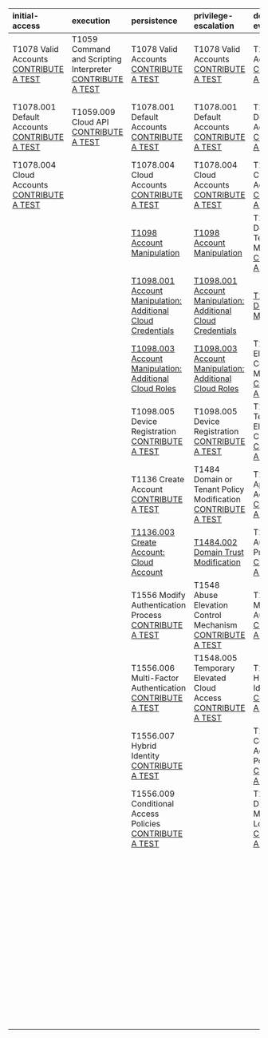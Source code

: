 | initial-access                                                                                                   | execution                                                                                                                     | persistence                                                                                                                 | privilege-escalation                                                                                                             | defense-evasion                                                                                                                  | credential-access                                                                                                                          | discovery                                                                                                               | lateral-movement                                                                                                         | impact                                                                                                                             |
|:-----------------------------------------------------------------------------------------------------------------|:------------------------------------------------------------------------------------------------------------------------------|:----------------------------------------------------------------------------------------------------------------------------|:---------------------------------------------------------------------------------------------------------------------------------|:---------------------------------------------------------------------------------------------------------------------------------|:-------------------------------------------------------------------------------------------------------------------------------------------|:------------------------------------------------------------------------------------------------------------------------|:-------------------------------------------------------------------------------------------------------------------------|:-----------------------------------------------------------------------------------------------------------------------------------|
| T1078 Valid Accounts [CONTRIBUTE A TEST](https://github.com/redcanaryco/atomic-red-team/wiki/Contributing)       | T1059 Command and Scripting Interpreter [CONTRIBUTE A TEST](https://github.com/redcanaryco/atomic-red-team/wiki/Contributing) | T1078 Valid Accounts [CONTRIBUTE A TEST](https://github.com/redcanaryco/atomic-red-team/wiki/Contributing)                  | T1078 Valid Accounts [CONTRIBUTE A TEST](https://github.com/redcanaryco/atomic-red-team/wiki/Contributing)                       | T1078 Valid Accounts [CONTRIBUTE A TEST](https://github.com/redcanaryco/atomic-red-team/wiki/Contributing)                       | T1110 Brute Force [CONTRIBUTE A TEST](https://github.com/redcanaryco/atomic-red-team/wiki/Contributing)                                    | T1069 Permission Groups Discovery [CONTRIBUTE A TEST](https://github.com/redcanaryco/atomic-red-team/wiki/Contributing) | T1021.007 Cloud Services [CONTRIBUTE A TEST](https://github.com/redcanaryco/atomic-red-team/wiki/Contributing)           | T1498 Network Denial of Service [CONTRIBUTE A TEST](https://github.com/redcanaryco/atomic-red-team/wiki/Contributing)              |
| T1078.001 Default Accounts [CONTRIBUTE A TEST](https://github.com/redcanaryco/atomic-red-team/wiki/Contributing) | T1059.009 Cloud API [CONTRIBUTE A TEST](https://github.com/redcanaryco/atomic-red-team/wiki/Contributing)                     | T1078.001 Default Accounts [CONTRIBUTE A TEST](https://github.com/redcanaryco/atomic-red-team/wiki/Contributing)            | T1078.001 Default Accounts [CONTRIBUTE A TEST](https://github.com/redcanaryco/atomic-red-team/wiki/Contributing)                 | T1078.001 Default Accounts [CONTRIBUTE A TEST](https://github.com/redcanaryco/atomic-red-team/wiki/Contributing)                 | [T1110.001 Brute Force: Password Guessing](../../T1110.001/T1110.001.md)                                                                   | T1069.003 Cloud Groups [CONTRIBUTE A TEST](https://github.com/redcanaryco/atomic-red-team/wiki/Contributing)            | T1550.001 Application Access Token [CONTRIBUTE A TEST](https://github.com/redcanaryco/atomic-red-team/wiki/Contributing) | T1498.001 Direct Network Flood [CONTRIBUTE A TEST](https://github.com/redcanaryco/atomic-red-team/wiki/Contributing)               |
| T1078.004 Cloud Accounts [CONTRIBUTE A TEST](https://github.com/redcanaryco/atomic-red-team/wiki/Contributing)   |                                                                                                                               | T1078.004 Cloud Accounts [CONTRIBUTE A TEST](https://github.com/redcanaryco/atomic-red-team/wiki/Contributing)              | T1078.004 Cloud Accounts [CONTRIBUTE A TEST](https://github.com/redcanaryco/atomic-red-team/wiki/Contributing)                   | T1078.004 Cloud Accounts [CONTRIBUTE A TEST](https://github.com/redcanaryco/atomic-red-team/wiki/Contributing)                   | T1110.002 Password Cracking [CONTRIBUTE A TEST](https://github.com/redcanaryco/atomic-red-team/wiki/Contributing)                          | T1087 Account Discovery [CONTRIBUTE A TEST](https://github.com/redcanaryco/atomic-red-team/wiki/Contributing)           |                                                                                                                          | T1498.002 Reflection Amplification [CONTRIBUTE A TEST](https://github.com/redcanaryco/atomic-red-team/wiki/Contributing)           |
|                                                                                                                  |                                                                                                                               | [T1098 Account Manipulation](../../T1098/T1098.md)                                                                          | [T1098 Account Manipulation](../../T1098/T1098.md)                                                                               | T1484 Domain or Tenant Policy Modification [CONTRIBUTE A TEST](https://github.com/redcanaryco/atomic-red-team/wiki/Contributing) | [T1110.003 Brute Force: Password Spraying](../../T1110.003/T1110.003.md)                                                                   | T1087.004 Cloud Account [CONTRIBUTE A TEST](https://github.com/redcanaryco/atomic-red-team/wiki/Contributing)           |                                                                                                                          | T1499 Endpoint Denial of Service [CONTRIBUTE A TEST](https://github.com/redcanaryco/atomic-red-team/wiki/Contributing)             |
|                                                                                                                  |                                                                                                                               | [T1098.001 Account Manipulation: Additional Cloud Credentials](../../T1098.001/T1098.001.md)                                | [T1098.001 Account Manipulation: Additional Cloud Credentials](../../T1098.001/T1098.001.md)                                     | [T1484.002 Domain Trust Modification](../../T1484.002/T1484.002.md)                                                              | T1110.004 Credential Stuffing [CONTRIBUTE A TEST](https://github.com/redcanaryco/atomic-red-team/wiki/Contributing)                        | T1526 Cloud Service Discovery [CONTRIBUTE A TEST](https://github.com/redcanaryco/atomic-red-team/wiki/Contributing)     |                                                                                                                          | T1499.002 Service Exhaustion Flood [CONTRIBUTE A TEST](https://github.com/redcanaryco/atomic-red-team/wiki/Contributing)           |
|                                                                                                                  |                                                                                                                               | [T1098.003 Account Manipulation: Additional Cloud Roles](../../T1098.003/T1098.003.md)                                      | [T1098.003 Account Manipulation: Additional Cloud Roles](../../T1098.003/T1098.003.md)                                           | T1548 Abuse Elevation Control Mechanism [CONTRIBUTE A TEST](https://github.com/redcanaryco/atomic-red-team/wiki/Contributing)    | T1212 Exploitation for Credential Access [CONTRIBUTE A TEST](https://github.com/redcanaryco/atomic-red-team/wiki/Contributing)             | T1538 Cloud Service Dashboard [CONTRIBUTE A TEST](https://github.com/redcanaryco/atomic-red-team/wiki/Contributing)     |                                                                                                                          | T1499.003 Application Exhaustion Flood [CONTRIBUTE A TEST](https://github.com/redcanaryco/atomic-red-team/wiki/Contributing)       |
|                                                                                                                  |                                                                                                                               | T1098.005 Device Registration [CONTRIBUTE A TEST](https://github.com/redcanaryco/atomic-red-team/wiki/Contributing)         | T1098.005 Device Registration [CONTRIBUTE A TEST](https://github.com/redcanaryco/atomic-red-team/wiki/Contributing)              | T1548.005 Temporary Elevated Cloud Access [CONTRIBUTE A TEST](https://github.com/redcanaryco/atomic-red-team/wiki/Contributing)  | T1528 Steal Application Access Token [CONTRIBUTE A TEST](https://github.com/redcanaryco/atomic-red-team/wiki/Contributing)                 |                                                                                                                         |                                                                                                                          | T1499.004 Application or System Exploitation [CONTRIBUTE A TEST](https://github.com/redcanaryco/atomic-red-team/wiki/Contributing) |
|                                                                                                                  |                                                                                                                               | T1136 Create Account [CONTRIBUTE A TEST](https://github.com/redcanaryco/atomic-red-team/wiki/Contributing)                  | T1484 Domain or Tenant Policy Modification [CONTRIBUTE A TEST](https://github.com/redcanaryco/atomic-red-team/wiki/Contributing) | T1550.001 Application Access Token [CONTRIBUTE A TEST](https://github.com/redcanaryco/atomic-red-team/wiki/Contributing)         | T1552 Unsecured Credentials [CONTRIBUTE A TEST](https://github.com/redcanaryco/atomic-red-team/wiki/Contributing)                          |                                                                                                                         |                                                                                                                          |                                                                                                                                    |
|                                                                                                                  |                                                                                                                               | [T1136.003 Create Account: Cloud Account](../../T1136.003/T1136.003.md)                                                     | [T1484.002 Domain Trust Modification](../../T1484.002/T1484.002.md)                                                              | T1556 Modify Authentication Process [CONTRIBUTE A TEST](https://github.com/redcanaryco/atomic-red-team/wiki/Contributing)        | T1556 Modify Authentication Process [CONTRIBUTE A TEST](https://github.com/redcanaryco/atomic-red-team/wiki/Contributing)                  |                                                                                                                         |                                                                                                                          |                                                                                                                                    |
|                                                                                                                  |                                                                                                                               | T1556 Modify Authentication Process [CONTRIBUTE A TEST](https://github.com/redcanaryco/atomic-red-team/wiki/Contributing)   | T1548 Abuse Elevation Control Mechanism [CONTRIBUTE A TEST](https://github.com/redcanaryco/atomic-red-team/wiki/Contributing)    | T1556.006 Multi-Factor Authentication [CONTRIBUTE A TEST](https://github.com/redcanaryco/atomic-red-team/wiki/Contributing)      | T1556.006 Multi-Factor Authentication [CONTRIBUTE A TEST](https://github.com/redcanaryco/atomic-red-team/wiki/Contributing)                |                                                                                                                         |                                                                                                                          |                                                                                                                                    |
|                                                                                                                  |                                                                                                                               | T1556.006 Multi-Factor Authentication [CONTRIBUTE A TEST](https://github.com/redcanaryco/atomic-red-team/wiki/Contributing) | T1548.005 Temporary Elevated Cloud Access [CONTRIBUTE A TEST](https://github.com/redcanaryco/atomic-red-team/wiki/Contributing)  | T1556.007 Hybrid Identity [CONTRIBUTE A TEST](https://github.com/redcanaryco/atomic-red-team/wiki/Contributing)                  | T1556.007 Hybrid Identity [CONTRIBUTE A TEST](https://github.com/redcanaryco/atomic-red-team/wiki/Contributing)                            |                                                                                                                         |                                                                                                                          |                                                                                                                                    |
|                                                                                                                  |                                                                                                                               | T1556.007 Hybrid Identity [CONTRIBUTE A TEST](https://github.com/redcanaryco/atomic-red-team/wiki/Contributing)             |                                                                                                                                  | T1556.009 Conditional Access Policies [CONTRIBUTE A TEST](https://github.com/redcanaryco/atomic-red-team/wiki/Contributing)      | T1556.009 Conditional Access Policies [CONTRIBUTE A TEST](https://github.com/redcanaryco/atomic-red-team/wiki/Contributing)                |                                                                                                                         |                                                                                                                          |                                                                                                                                    |
|                                                                                                                  |                                                                                                                               | T1556.009 Conditional Access Policies [CONTRIBUTE A TEST](https://github.com/redcanaryco/atomic-red-team/wiki/Contributing) |                                                                                                                                  | T1562.008 Disable or Modify Cloud Logs [CONTRIBUTE A TEST](https://github.com/redcanaryco/atomic-red-team/wiki/Contributing)     | T1606 Forge Web Credentials [CONTRIBUTE A TEST](https://github.com/redcanaryco/atomic-red-team/wiki/Contributing)                          |                                                                                                                         |                                                                                                                          |                                                                                                                                    |
|                                                                                                                  |                                                                                                                               |                                                                                                                             |                                                                                                                                  |                                                                                                                                  | [T1606.002 Forge Web Credentials: SAML token](../../T1606.002/T1606.002.md)                                                                |                                                                                                                         |                                                                                                                          |                                                                                                                                    |
|                                                                                                                  |                                                                                                                               |                                                                                                                             |                                                                                                                                  |                                                                                                                                  | T1621 Multi-Factor Authentication Request Generation [CONTRIBUTE A TEST](https://github.com/redcanaryco/atomic-red-team/wiki/Contributing) |                                                                                                                         |                                                                                                                          |                                                                                                                                    |
|                                                                                                                  |                                                                                                                               |                                                                                                                             |                                                                                                                                  |                                                                                                                                  | T1649 Steal or Forge Authentication Certificates [CONTRIBUTE A TEST](https://github.com/redcanaryco/atomic-red-team/wiki/Contributing)     |                                                                                                                         |                                                                                                                          |                                                                                                                                    |